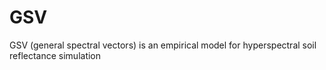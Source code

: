 # GSV
GSV (general spectral vectors) is an empirical model for hyperspectral soil reflectance simulation
